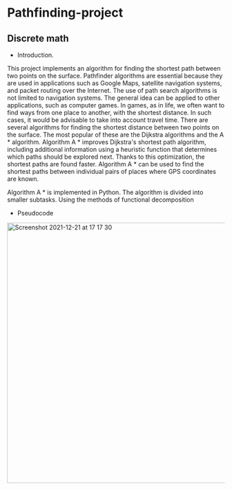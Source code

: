 # Pathfinding-project
## Discrete math


* Introduction.


This project implements an algorithm for finding the shortest path between two points on the surface.
Pathfinder algorithms are essential because they are used in applications such as Google Maps, satellite navigation systems, and packet routing over the Internet. The use of path search algorithms is not limited to navigation systems. The general idea can be applied to other applications, such as computer games. In games, as in life, we often want to find ways from one place to another, with the shortest distance. In such cases, it would be advisable to take into account travel time. There are several algorithms for finding the shortest distance between two points on the surface. The most popular of these are the Dijkstra algorithms and the A * algorithm. Algorithm A * improves Dijkstra's shortest path algorithm, including additional information using a heuristic function that determines which paths should be explored next. Thanks to this optimization, the shortest paths are found faster. Algorithm A * can be used to find the shortest paths between individual pairs of places where GPS coordinates are known.

Algorithm A * is implemented in Python. The algorithm is divided into smaller subtasks. Using the methods of functional decomposition

* Pseudocode


<img width="601" alt="Screenshot 2021-12-21 at 17 17 30" src="https://user-images.githubusercontent.com/91616807/146954037-671b2b6e-fd20-433e-a9ef-d2e8f4c11c21.png">

